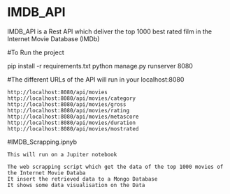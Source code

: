# IMDB_API
IMDB_API is a Rest API which deliver the top 1000 best rated film in the Internet Movie Database (IMDb)

#To Run the project
  
  pip install -r requirements.txt
  python manage.py runserver 8080

#The different URLs of the API will run in your localhost:8080
  
    http://localhost:8080/api/movies
    http://localhost:8080/api/movies/category
    http://localhost:8080/api/movies/gross
    http://localhost:8080/api/movies/rating
    http://localhost:8080/api/movies/metascore
    http://localhost:8080/api/movies/duration
    http://localhost:8080/api/movies/mostrated
    
#IMDB_Scrapping.ipnyb

    This will run on a Jupiter notebook
  
    The web scrapping script which get the data of the top 1000 movies of the Internet Movie Databa
    It insert the retrieved data to a Mongo Database
    It shows some data visualisation on the Data
    
    
    






